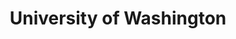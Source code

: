 ---
endYear: "2002"
location: "Seattle, WA"
slug: "university-of-washington"
startYear: "1998"
tags: []
title: "University of Washington"
type: "education"
---